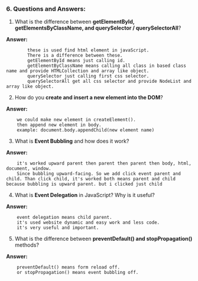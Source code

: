 
### 6. Questions and Answers:

1. What is the difference between **getElementById, getElementsByClassName, and querySelector / querySelectorAll**?

**Answer:** 

            these is used find html element in javaScript. 
            There is a difference between these.
            getElementById means just calling id. 
            getElementByClassName means calling all class in based class name and provide HTMLCollection and array like object.
            querySelector just calling first css selector.
            querySelectorAll get all css selector and provide NodeList and array like object.  

2. How do you **create and insert a new element into the DOM**?

  **Answer:**

        we could make new element in createElement(). 
        then append new element in body.
        example: document.body.appendChild(new element name) 

3. What is **Event Bubbling** and how does it work?

  **Answer:** 

        it's worked upward parent then parent then parent then body, html, document, window.
        Since bubbling upward-facing. So we add click event parent and child. Than click child, it's worked both means parent and child because bubbling is upward parent. but i clicked just child 
        
4. What is **Event Delegation** in JavaScript? Why is it useful?

  **Answer:** 

        event delegation means child parent.
        it's used website dynamic and easy work and less code.
        it's very useful and important.

5. What is the difference between **preventDefault() and stopPropagation()** methods?

  **Answer:**

        preventDefault() means form reload off. 
        or stopPropagation() means event bubbling off. 